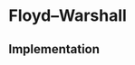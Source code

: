# Floyd–Warshall

## Implementation

<script src="https://gist.github.com/ChunMinChang/3bf18068195534a0acc45851fd718791.js?file=FloydWarshall.cpp"></script>